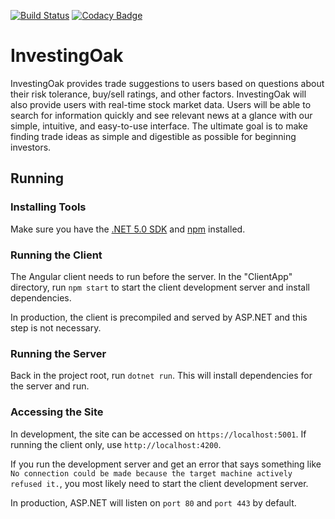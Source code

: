 ﻿[![Build Status](https://travis-ci.com/stephenreynolds/InvestingFork.svg?branch=master)](https://travis-ci.com/stephenreynolds/InvestingFork)
[![Codacy Badge](https://api.codacy.com/project/badge/Grade/0cda63a48acd40c9b4332b4995e6194b)](https://app.codacy.com/gh/stephenreynolds/InvestingFork?utm_source=github.com&utm_medium=referral&utm_content=stephenreynolds/InvestingFork&utm_campaign=Badge_Grade)

# InvestingOak

InvestingOak provides trade suggestions to users based on questions about their risk tolerance, 
buy/sell ratings, and other factors. InvestingOak will also provide users with real-time stock 
market data. Users will be able to search for information quickly and see relevant news at a 
glance with our simple, intuitive, and easy-to-use interface. The ultimate goal is to make 
finding trade ideas as simple and digestible as possible for beginning investors.

## Running

### Installing Tools

Make sure you have the [.NET 5.0 SDK](https://dotnet.microsoft.com/download/dotnet/5.0) and 
[npm](https://www.npmjs.com/get-npm) installed.

### Running the Client

The Angular client needs to run before the server. In the "ClientApp" directory, 
run `npm start` to start the client development server and install dependencies.

In production, the client is precompiled and served by ASP.NET and this step is 
not necessary.

### Running the Server

Back in the project root, run `dotnet run`. This will install dependencies for the 
server and run.

### Accessing the Site

In development, the site can be accessed on `https://localhost:5001`. If running the client 
only, use `http://localhost:4200`.

If you run the development server and get an error that says something like 
`No connection could be made because the target machine actively refused it.`, you most 
likely need to start the client development server.

In production, ASP.NET will listen on `port 80` and `port 443` by default.
